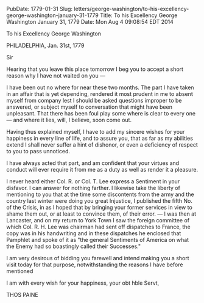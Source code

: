 PubDate: 1779-01-31
Slug: letters/george-washington/to-his-excellency-george-washington-january-31-1779
Title: To his Excellency George Washington  January 31, 1779
Date: Mon Aug  4 09:08:54 EDT 2014

   To his Excellency George Washington  

   PHILADELPHIA, Jan. 31st, 1779

   Sir

   Hearing that you leave this place tomorrow I beg you to accept a short
   reason why I have not waited on you &mdash; 

   I have been out no where for near these two months. The part I have taken
   in an affair that is yet depending, rendered it most prudent in me to
   absent myself from company lest I should be asked questions improper to be
   answered, or subject myself to conversation that might have been
   unpleasant. That there has been foul play some where is clear to every
   one &mdash; and where it lies, will, I believe, soon come out.

   Having thus explained myself, I have to add my sincere wishes for your
   happiness in every line of life, and to assure you, that as far as my
   abilities extend I shall never suffer a hint of dishonor, or even a
   deficiency of respect to you to pass unnoticed.

   I have always acted that part, and am confident that your virtues and
   conduct will ever require it from me as a duty as well as render it a
   pleasure.

   I never heard either Col. R. or Col. T. Lee express a Sentiment in your
   disfavor. I can answer for nothing farther. I likewise take the liberty of
   mentioning to you that at the time some discontents from the army and the
   country last winter were doing you great Injustice, I published the fifth
   No. of the Crisis, in as I hoped that by bringing your former services in view
   to shame them out, or at least to convince them, of their error. &mdash; I was then
   at Lancaster, and on my return to York Town I saw the foreign committee of
   which Col. R. H. Lee was chairman had sent off dispatches to France, the
   copy was in his handwriting and in these dispatches he enclosed that
   Pamphlet and spoke of it as "the general Sentiments of America on what the
   Enemy had so boastingly called their Successes."

   I am very desirous of bidding you farewell and intend making you a short
   visit today for that purpose, notwithstanding the reasons I have before
   mentioned

   I am with every wish for your happiness, your obt hble Servt,

   THOS PAINE


